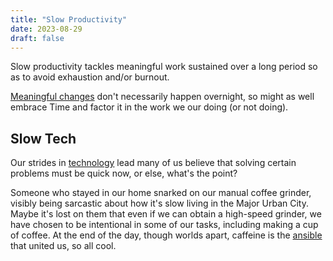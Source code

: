 ```yaml
---
title: "Slow Productivity"
date: 2023-08-29
draft: false
---
```


Slow productivity tackles meaningful work sustained over a long period
so as to avoid exhaustion and/or burnout.

[Meaningful changes](/revolution) don't necessarily happen overnight,
so might as well
embrace Time and factor it in the work we our doing (or not doing).

## Slow Tech

Our strides in [technology](/technology) lead many of us believe that
solving certain problems must be quick now, or else, what's the point?

Someone who stayed in our home snarked on our manual coffee grinder,
visibly being sarcastic about how it's slow living in the Major Urban
City. Maybe it's lost on them that even if we can obtain a high-speed
grinder, we have chosen to be intentional in some of our
tasks, including making a cup of coffee. At the end of the day, though
worlds apart, caffeine is the
[ansible](https://en.wikipedia.org/wiki/Ansible) that united us, so all cool.
